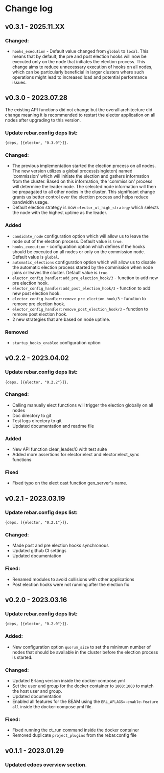 # Change log

## v0.3.1 - 2025.11.XX

### Changed:
- `hooks_execution` - Default value changed from `global` to `local`. This means that by default, the pre and post election hooks will now be executed only on the node that initiates the election process. This change aims to reduce unnecessary execution of hooks on all nodes, which can be particularly beneficial in larger clusters where such operations might lead to increased load and potential performance issues.


## v0.3.0 - 2023.07.28
The existing API functions did not change but the overall architecture did change meaning it
is recommended to restart the elector application on all nodes after upgrading 
to this version.

### Update rebar.config deps list: 
```{deps, [{elector, "0.3.0"}]}.```

### Changed:
- The previous implementation started the election process on all nodes. The new version utilizes a global process(singleton) named 'commission' which will initiate the election and gathers information from the cluster. Based on this information, the 'commission' process will determine the leader node.
The selected node information will then be propagated to all other nodes in the cluster. This significant change grants us better control over the election process and helps reduce bandwidth usage.
- Default election strategy is now `elector_ut_high_strategy` which selects the node with the highest uptime as the leader.

### Added
- `candidate_node` configuration option which will allow us to leave the node out of the election process. Default value is `true`.
- `hooks_execution` - configuration option which defines if the hooks should be executed on all nodes or only on the commission node. Default value is `global`.
- `automatic_elections` configuration option which will allow us to disable the automatic election process started by the commission when node joins or leaves the cluster. Default value is `true`.
- `elector_config_handler:add_pre_election_hook/3` - function to add new pre election hook.
- `elector_config_handler:add_post_election_hook/3` - function to add new post election hook.
- `elector_config_handler:remove_pre_election_hook/3` - function to remove pre election hook.
- `elector_config_handler:remove_post_election_hook/3` - function to remove post election hook.
- 2 new strategies that are based on node uptime.

### Removed
- `startup_hooks_enabled` configuration option

## v0.2.2 - 2023.04.02
### Update rebar.config deps list: 
```{deps, [{elector, "0.2.2"}]}.```

### Changed:
- Calling manually elect functions will trigger the election globally
on all nodes
- Doc directory to git
- Test logs directory to git
- Updated documentation and readme file

### Added
- New API function clear_leader/0 with test suite
- Added more assertions for elector:elect and elector:elect_sync functions

### Fixed
- Fixed typo on the elect cast function gen_server's name.

## v0.2.1 - 2023.03.19
### Update rebar.config deps list: 
```{deps, [{elector, "0.2.1"}]}.```

### Changed:
- Made post and pre election hooks synchronous
- Updated github CI settings
- Updated documentation

### Fixed:
- Renamed modules to avoid collisions with other applications
- Post election hooks were not running after the election fix


## v0.2.0 - 2023.03.16
### Update rebar.config deps list: 
```{deps, [{elector, "0.2.0"}]}.```

### Added:
- New configuration option `quorum_size` to set the minimum number of nodes that should be available in the cluster before the election process is started.

### Changed:
- Updated Erlang version inside the docker-compose.yml
- Set the user and group for the docker container to `1000:1000` to match the host user and group.
- Updated documentation
- Enabled all features for the BEAM using the `ERL_AFLAGS=-enable-feature all` inside the docker-compose.yml file.

### Fixed:
- Fixed running the ct_run command inside the docker container
- Removed duplicate `project_plugins` from the rebar.config file

## v0.1.1 - 2023.01.29
### Updated edocs overview section.